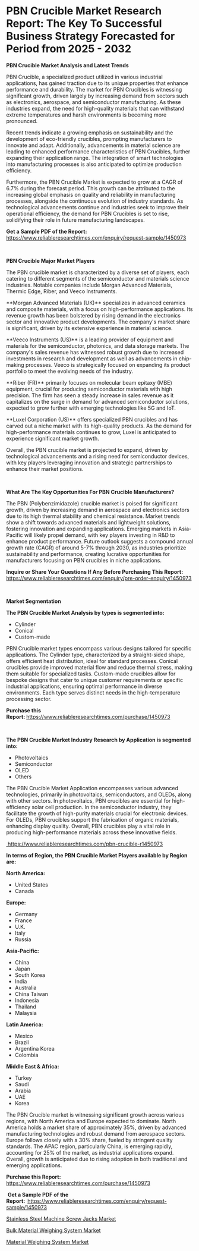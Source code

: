 <p><h1>PBN Crucible Market Research Report: The Key To Successful Business Strategy Forecasted for Period from 2025 - 2032</h1></p><p><strong>PBN Crucible Market Analysis and Latest Trends</strong></p>
<p><p>PBN Crucible, a specialized product utilized in various industrial applications, has gained traction due to its unique properties that enhance performance and durability. The market for PBN Crucibles is witnessing significant growth, driven largely by increasing demand from sectors such as electronics, aerospace, and semiconductor manufacturing. As these industries expand, the need for high-quality materials that can withstand extreme temperatures and harsh environments is becoming more pronounced.</p><p>Recent trends indicate a growing emphasis on sustainability and the development of eco-friendly crucibles, prompting manufacturers to innovate and adapt. Additionally, advancements in material science are leading to enhanced performance characteristics of PBN Crucibles, further expanding their application range. The integration of smart technologies into manufacturing processes is also anticipated to optimize production efficiency.</p><p>Furthermore, the PBN Crucible Market is expected to grow at a CAGR of 6.7% during the forecast period. This growth can be attributed to the increasing global emphasis on quality and reliability in manufacturing processes, alongside the continuous evolution of industry standards. As technological advancements continue and industries seek to improve their operational efficiency, the demand for PBN Crucibles is set to rise, solidifying their role in future manufacturing landscapes.</p></p>
<p><strong>Get a Sample PDF of the Report:&nbsp;</strong> <a href="https://www.reliableresearchtimes.com/enquiry/request-sample/1450973?utm_campaign=2007&utm_medium=2&utm_source=Github&utm_content=ia&utm_term=28022025&utm_id=pbn-crucible">https://www.reliableresearchtimes.com/enquiry/request-sample/1450973</a></p>
<p>&nbsp;</p>
<p><strong>PBN Crucible Major Market Players</strong></p>
<p><p>The PBN crucible market is characterized by a diverse set of players, each catering to different segments of the semiconductor and materials science industries. Notable companies include Morgan Advanced Materials, Thermic Edge, Riber, and Veeco Instruments.</p><p>**Morgan Advanced Materials (UK)** specializes in advanced ceramics and composite materials, with a focus on high-performance applications. Its revenue growth has been bolstered by rising demand in the electronics sector and innovative product developments. The company's market share is significant, driven by its extensive experience in material science.</p><p>**Veeco Instruments (US)** is a leading provider of equipment and materials for the semiconductor, photonics, and data storage markets. The company's sales revenue has witnessed robust growth due to increased investments in research and development as well as advancements in chip-making processes. Veeco is strategically focused on expanding its product portfolio to meet the evolving needs of the industry.</p><p>**Riber (FR)** primarily focuses on molecular beam epitaxy (MBE) equipment, crucial for producing semiconductor materials with high precision. The firm has seen a steady increase in sales revenue as it capitalizes on the surge in demand for advanced semiconductor solutions, expected to grow further with emerging technologies like 5G and IoT.</p><p>**Luxel Corporation (US)** offers specialized PBN crucibles and has carved out a niche market with its high-quality products. As the demand for high-performance materials continues to grow, Luxel is anticipated to experience significant market growth.</p><p>Overall, the PBN crucible market is projected to expand, driven by technological advancements and a rising need for semiconductor devices, with key players leveraging innovation and strategic partnerships to enhance their market positions.</p></p>
<p>&nbsp;</p>
<p><strong>What Are The Key Opportunities For PBN Crucible Manufacturers?</strong></p>
<p><p>The PBN (Polybenzimidazole) crucible market is poised for significant growth, driven by increasing demand in aerospace and electronics sectors due to its high thermal stability and chemical resistance. Market trends show a shift towards advanced materials and lightweight solutions, fostering innovation and expanding applications. Emerging markets in Asia-Pacific will likely propel demand, with key players investing in R&D to enhance product performance. Future outlook suggests a compound annual growth rate (CAGR) of around 5-7% through 2030, as industries prioritize sustainability and performance, creating lucrative opportunities for manufacturers focusing on PBN crucibles in niche applications.</p></p>
<p><strong>Inquire or Share Your Questions If Any Before Purchasing This Report:</strong> <a href="https://www.reliableresearchtimes.com/enquiry/pre-order-enquiry/1450973?utm_campaign=2007&utm_medium=2&utm_source=Github&utm_content=ia&utm_term=28022025&utm_id=pbn-crucible">https://www.reliableresearchtimes.com/enquiry/pre-order-enquiry/1450973</a></p>
<p>&nbsp;</p>
<p><strong>Market Segmentation</strong></p>
<p><strong>The PBN Crucible Market Analysis by types is segmented into:</strong></p>
<p><ul><li>Cylinder</li><li>Conical</li><li>Custom-made</li></ul></p>
<p><p>PBN Crucible market types encompass various designs tailored for specific applications. The Cylinder type, characterized by a straight-sided shape, offers efficient heat distribution, ideal for standard processes. Conical crucibles provide improved material flow and reduce thermal stress, making them suitable for specialized tasks. Custom-made crucibles allow for bespoke designs that cater to unique customer requirements or specific industrial applications, ensuring optimal performance in diverse environments. Each type serves distinct needs in the high-temperature processing sector.</p></p>
<p><strong>Purchase this Report:&nbsp;</strong><a href="https://www.reliableresearchtimes.com/purchase/1450973?utm_campaign=2007&utm_medium=2&utm_source=Github&utm_content=ia&utm_term=28022025&utm_id=pbn-crucible">https://www.reliableresearchtimes.com/purchase/1450973</a></p>
<p>&nbsp;</p>
<p><strong>The PBN Crucible Market Industry Research by Application is segmented into:</strong></p>
<p><ul><li>Photovoltaics</li><li>Semiconductor</li><li>OLED</li><li>Others</li></ul></p>
<p><p>The PBN Crucible Market Application encompasses various advanced technologies, primarily in photovoltaics, semiconductors, and OLEDs, along with other sectors. In photovoltaics, PBN crucibles are essential for high-efficiency solar cell production. In the semiconductor industry, they facilitate the growth of high-purity materials crucial for electronic devices. For OLEDs, PBN crucibles support the fabrication of organic materials, enhancing display quality. Overall, PBN crucibles play a vital role in producing high-performance materials across these innovative fields.</p></p>
<p><a href="https://www.reliableresearchtimes.com/pbn-crucible-r1450973?utm_campaign=2007&utm_medium=2&utm_source=Github&utm_content=ia&utm_term=28022025&utm_id=pbn-crucible">&nbsp;https://www.reliableresearchtimes.com/pbn-crucible-r1450973</a></p>
<p><strong>In terms of Region, the PBN Crucible Market Players available by Region are:</strong></p>
<p>
    <p> <strong> North America: </strong>
        <ul>
            <li>United States</li>
            <li>Canada</li>
        </ul>
        </p> 
    <p> <strong> Europe: </strong>
        <ul>
            <li>Germany</li>
            <li>France</li>
            <li>U.K.</li>
            <li>Italy</li>
            <li>Russia</li>
        </ul>
        </p> 
    <p> <strong> Asia-Pacific: </strong>
        <ul>
            <li>China</li>
            <li>Japan</li>
            <li>South Korea</li>
            <li>India</li>
            <li>Australia</li>
            <li>China Taiwan</li>
            <li>Indonesia</li>
            <li>Thailand</li>
            <li>Malaysia</li>
        </ul>
        </p> 
    <p> <strong> Latin America: </strong>
        <ul>
            <li>Mexico</li>
            <li>Brazil</li>
            <li>Argentina Korea</li>
            <li>Colombia</li>
        </ul>
        </p> 
    <p> <strong> Middle East & Africa: </strong>
        <ul>
            <li>Turkey</li>
            <li>Saudi</li>
            <li>Arabia</li>
            <li>UAE</li>
            <li>Korea</li>
        </ul>
    </p>
    </p>
<p><p>The PBN Crucible market is witnessing significant growth across various regions, with North America and Europe expected to dominate. North America holds a market share of approximately 35%, driven by advanced manufacturing technologies and robust demand from aerospace sectors. Europe follows closely with a 30% share, fueled by stringent quality standards. The APAC region, particularly China, is emerging rapidly, accounting for 25% of the market, as industrial applications expand. Overall, growth is anticipated due to rising adoption in both traditional and emerging applications.</p></p>
<p><strong>Purchase this Report: </strong><a href="https://www.reliableresearchtimes.com/purchase/1450973?utm_campaign=2007&utm_medium=2&utm_source=Github&utm_content=ia&utm_term=28022025&utm_id=pbn-crucible">https://www.reliableresearchtimes.com/purchase/1450973</a></p>
<p>&nbsp;<strong>Get a Sample PDF of the Report:&nbsp;&nbsp;</strong><a href="https://www.reliableresearchtimes.com/enquiry/request-sample/1450973?utm_campaign=2007&utm_medium=2&utm_source=Github&utm_content=ia&utm_term=28022025&utm_id=pbn-crucible">https://www.reliableresearchtimes.com/enquiry/request-sample/1450973</a></p>
<p><strong></strong></p>
<p><p><a href="https://github.com/xalatieusope/Market-Research-Report-List-1/blob/main/stainless-steel-machine-screw-jacks-market.md?utm_campaign=2007&utm_medium=2&utm_source=Github&utm_content=ia&utm_term=28022025&utm_id=pbn-crucible">Stainless Steel Machine Screw Jacks Market</a></p><p><a href="https://github.com/lefiobakali/Market-Research-Report-List-1/blob/main/bulk-material-weighing-system-market.md?utm_campaign=2007&utm_medium=2&utm_source=Github&utm_content=ia&utm_term=28022025&utm_id=pbn-crucible">Bulk Material Weighing System Market</a></p><p><a href="https://github.com/kaloyhboosh/Market-Research-Report-List-1/blob/main/material-weighing-system-market.md?utm_campaign=2007&utm_medium=2&utm_source=Github&utm_content=ia&utm_term=28022025&utm_id=pbn-crucible">Material Weighing System Market</a></p></p>